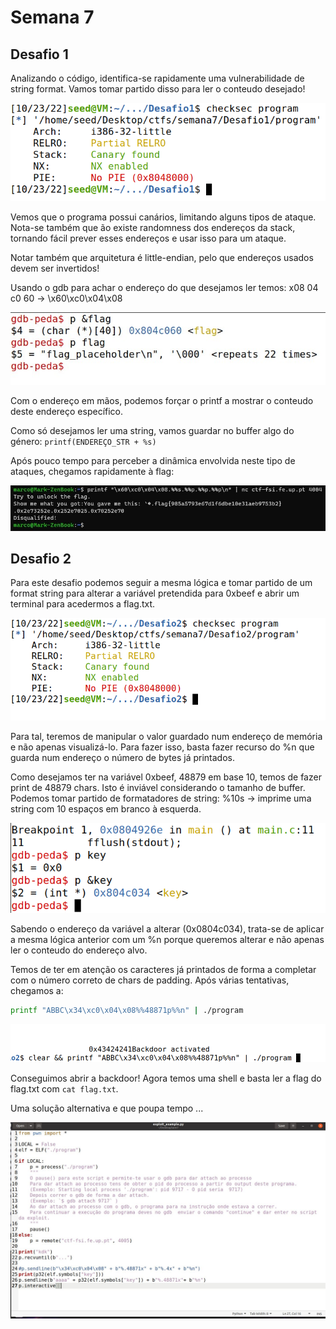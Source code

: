 # Semana 7

## Desafio 1

Analizando o código, identifica-se rapidamente uma vulnerabilidade de string format. Vamos tomar partido disso para ler o conteudo desejado!

![""](d1_checksec.png)

Vemos que o programa possui canários, limitando alguns tipos de ataque. Nota-se também que ão existe randomness dos endereços da stack, tornando fácil prever esses endereços e usar isso para um ataque.

Notar também que arquitetura é little-endian, pelo que endereços usados devem ser invertidos!

Usando o gdb para achar o endereço do que desejamos ler temos: x08 04 c0 60 &rarr; \x60\xc0\x04\x08

![""](d1_addr.jpg)

Com o endereço em mãos, podemos forçar o printf a mostrar o conteudo deste endereço específico.

Como só desejamos ler uma string, vamos guardar no buffer algo do género: `printf(ENDEREÇO_STR + %s)`

Após pouco tempo para perceber a dinâmica envolvida neste tipo de ataques, chegamos rapidamente à flag:

![""](d1_flag.jpg)

## Desafio 2

Para este desafio podemos seguir a mesma lógica e tomar partido de um format string para alterar a variável pretendida para 0xbeef e abrir um terminal para acedermos a flag.txt.

![""](d2_anal.png)

Para tal, teremos de manipular o valor guardado num endereço de memória e não apenas visualizá-lo. Para fazer isso, basta fazer recurso do %n que guarda num endereço o número de bytes já printados.

Como desejamos ter na variável 0xbeef, 48879 em base 10, temos de fazer print de 48879 chars. Isto é inviável considerando o tamanho de buffer.
Podemos tomar partido de formatadores de string:
%10s &rarr; imprime uma string com 10 espaços em branco à esquerda.

![""](d2_key_addr.png)

Sabendo o endereço da variável a alterar (0x0804c034), trata-se de aplicar a mesma lógica anterior com um %n porque queremos alterar e não apenas ler o conteudo do endereço alvo.

Temos de ter em atenção os caracteres já printados de forma a completar com o número correto de chars de padding. Após várias tentativas, chegamos a:

```sh
printf "ABBC\x34\xc0\x04\x08%%48871p%%n" | ./program
```

![""](d2_backdoor.png)

Conseguimos abrir a backdoor! Agora temos uma shell e basta ler a flag do flag.txt com `cat flag.txt`.

Uma solução alternativa e que poupa tempo ...

![](sol_alternativa.png)


